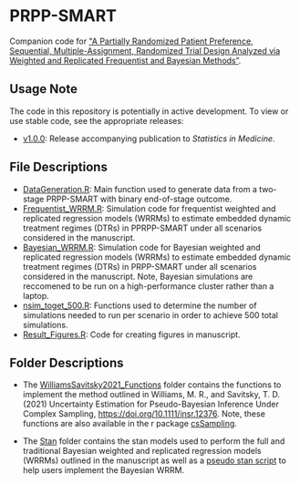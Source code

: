 # PRPP-SMART
Companion code for ["A Partially Randomized Patient Preference, Sequential, Multiple-Assignment, Randomized Trial Design Analyzed via Weighted and Replicated Frequentist and Bayesian Methods”](http://doi.org/10.1002/sim.10276).

## Usage Note
The code in this repository is potentially in active development. To view or use stable code, see the appropriate releases:
- [v1.0.0](../../releases/tag/v1.0.0): Release accompanying publication to _Statistics in Medicine_.

## File Descriptions
- [DataGeneration.R](DataGeneration.R): Main function used to generate data from a two-stage PRPP-SMART with binary end-of-stage outcome.
- [Frequentist_WRRM.R](Frequentist_WRRM.R): Simulation code for frequentist weighted and replicated regression models (WRRMs) to estimate embedded dynamic treatment regimes (DTRs) in PPRPP-SMART under all scenarios considered in the manuscript. 
- [Bayesian_WRRM.R](Bayesian_WRRM.R): Simulation code for Bayesian weighted and replicated regression models (WRRMs) to estimate embedded dynamic treatment regimes (DTRs) in PRPP-SMART under all scenarios considered in the manuscript. Note, Bayesian simulations are reccomened to be run on a high-performance cluster rather than a laptop.
- [nsim_toget_500.R](nsim_toget_500.R): Functions used to determine the number of simulations needed to run per scenario in order to achieve 500 total simulations. 
- [Result_Figures.R](Result_Figures.R): Code for creating figures in manuscript. 

## Folder Descriptions
- The [WilliamsSavitsky2021_Functions](WilliamsSavitsky2021_Functions) folder contains the functions to implement the method outlined in Williams, M. R., and Savitsky, T. D. (2021) Uncertainty Estimation for Pseudo-Bayesian Inference Under Complex Sampling, https://doi.org/10.1111/insr.12376. Note, these functions are also available in the r package [csSampling](https://github.com/RyanHornby/csSampling). 

- The [Stan](Stan) folder contains the stan models used to perform the full and traditional Bayesian weighted and replicated regression models (WRRMs) outlined in the manuscript as well as a [pseudo stan script](Stan/PRPP_SMART_Pseudo_StanCode.stan) to help users implement the Bayesian WRRM. 
